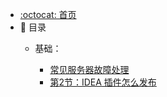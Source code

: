 - [:octocat: 首页](./README.md)
- :memo: 目录
   - 基础：
   
       - [常见服务器故障处理](./docs/md/常见服务器故障处理步骤.md)
       - [第2节：IDEA 插件怎么发布](./md/idea-plugin/2021-08-29-技术实践IDEA插件怎么发布.md)
   
   
